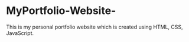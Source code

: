 # MyPortfolio-Website-
This is my personal portfolio website which is created using HTML, CSS, JavaScript.
